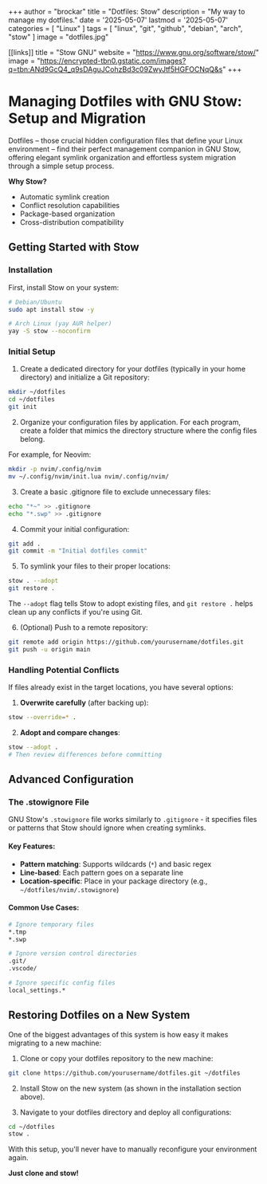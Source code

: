 +++
author = "brockar"
title = "Dotfiles: Stow"
description = "My way to manage my dotfiles."
date = '2025-05-07'
lastmod = '2025-05-07'
categories = [
    "Linux"
]
tags = [
    "linux", "git", "github", "debian", "arch", "stow"
]
image = "dotfiles.jpg"

[[links]]
title = "Stow GNU"
website = "https://www.gnu.org/software/stow/"
image = "https://encrypted-tbn0.gstatic.com/images?q=tbn:ANd9GcQ4_q9sDAguJCohzBd3c09ZwyJtf5HGFOCNqQ&s"
+++

# Managing Dotfiles with GNU Stow: Setup and Migration

Dotfiles – those crucial hidden configuration files that define your Linux environment – find their perfect management companion in GNU Stow, offering elegant symlink organization and effortless system migration through a simple setup process.

**Why Stow?**
- Automatic symlink creation
- Conflict resolution capabilities
- Package-based organization
- Cross-distribution compatibility



## Getting Started with Stow

### Installation

First, install Stow on your system:

```bash
# Debian/Ubuntu
sudo apt install stow -y

# Arch Linux (yay AUR helper)
yay -S stow --noconfirm
```

### Initial Setup

1. Create a dedicated directory for your dotfiles (typically in your home directory) and initialize a Git repository:

```bash
mkdir ~/dotfiles
cd ~/dotfiles
git init
```

2. Organize your configuration files by application. For each program, create a folder that mimics the directory structure where the config files belong.

For example, for Neovim:
```bash
mkdir -p nvim/.config/nvim
mv ~/.config/nvim/init.lua nvim/.config/nvim/
```

3. Create a basic .gitignore file to exclude unnecessary files:
```bash
echo "*~" >> .gitignore
echo "*.swp" >> .gitignore
```

4. Commit your initial configuration:
```bash
git add .
git commit -m "Initial dotfiles commit"
```

5. To symlink your files to their proper locations:
```bash
stow . --adopt
git restore .
```

The `--adopt` flag tells Stow to adopt existing files, and `git restore .` helps clean up any conflicts if you're using Git.

6. (Optional) Push to a remote repository:
```bash
git remote add origin https://github.com/yourusername/dotfiles.git
git push -u origin main
```

### Handling Potential Conflicts

If files already exist in the target locations, you have several options:

1. **Overwrite carefully** (after backing up):
```bash
stow --override=* .
```

2. **Adopt and compare changes**:
```bash
stow --adopt .
# Then review differences before committing
```

## Advanced Configuration

### The .stowignore File

GNU Stow's `.stowignore` file works similarly to `.gitignore` - it specifies files or patterns that Stow should ignore when creating symlinks.

#### Key Features:
- **Pattern matching**: Supports wildcards (`*`) and basic regex
- **Line-based**: Each pattern goes on a separate line
- **Location-specific**: Place in your package directory (e.g., `~/dotfiles/nvim/.stowignore`)

#### Common Use Cases:
```bash
# Ignore temporary files
*.tmp
*.swp

# Ignore version control directories
.git/
.vscode/

# Ignore specific config files
local_settings.*
```

## Restoring Dotfiles on a New System

One of the biggest advantages of this system is how easy it makes migrating to a new machine:

1. Clone or copy your dotfiles repository to the new machine:
```bash
git clone https://github.com/yourusername/dotfiles.git ~/dotfiles
```

2. Install Stow on the new system (as shown in the installation section above).

3. Navigate to your dotfiles directory and deploy all configurations:
```bash
cd ~/dotfiles
stow .
```


With this setup, you'll never have to manually reconfigure your environment again. 

**Just clone and stow!**

